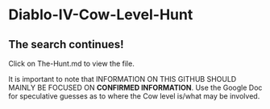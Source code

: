 # Diablo-IV-Cow-Level-Hunt
## The search continues!

Click on The-Hunt.md to view the file.

It is important to note that INFORMATION ON THIS GITHUB SHOULD MAINLY BE FOCUSED ON **CONFIRMED INFORMATION**. Use the Google Doc for speculative guesses as to where the Cow level is/what may be involved.
